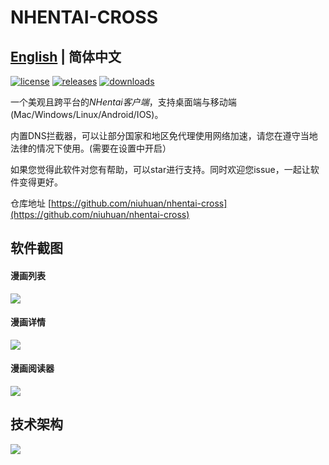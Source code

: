 # NHENTAI-CROSS

## [English](README.md) | 简体中文

[![license](https://img.shields.io/github/license/niuhuan/nhentai-cross)](https://raw.githubusercontent.com/niuhuan/nhentai-cross/master/LICENSE)
[![releases](https://img.shields.io/github/v/release/niuhuan/nhentai-cross)](https://github.com/niuhuan/nhentai-cross/releases)
[![downloads](https://img.shields.io/github/downloads/niuhuan/nhentai-cross/total)](https://github.com/niuhuan/nhentai-cross/releases)

一个美观且跨平台的*NHentai客户端*，支持桌面端与移动端(Mac/Windows/Linux/Android/IOS)。

内置DNS拦截器，可以让部分国家和地区免代理使用网络加速，请您在遵守当地法律的情况下使用。(需要在设置中开启）

如果您觉得此软件对您有帮助，可以star进行支持。同时欢迎您issue，一起让软件变得更好。

仓库地址 [https://github.com/niuhuan/nhentai-cross](https://github.com/niuhuan/nhentai-cross)

## 软件截图

#### 漫画列表

![](images/comic_list.png)

#### 漫画详情

![](images/comic_info.png)

#### 漫画阅读器

![](images/comic_reader.png)

## 技术架构

![](images/technologies.png)
